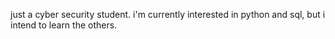 just a cyber security student.
i'm currently interested in python and sql, but i intend to learn the others. 
